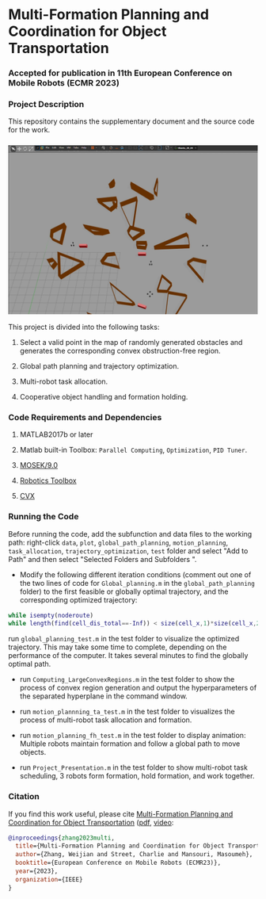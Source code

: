 # Multi-Formation Planning and Coordination for Object Transportation #
### **Accepted for publication in 11th European Conference on Mobile Robots (ECMR 2023)**
### Project Description
This repository contains the supplementary document and the source code for the work.
### 
<!--[![Multi-Formation Planning and Coordination for Object Transportation](./ecmr.png)](https://www.bilibili.com/video/BV1sP41167F8/?spm_id_from=333.999.0.0)) -->
[<img src="./ecmr.png" alt="Multi-Formation Planning and Coordination for Object Transportation" width="600">](https://www.bilibili.com/video/BV1sP41167F8/?spm_id_from=333.999.0.0)

This project is divided into the following tasks:
1.  Select a valid point in the map of randomly generated obstacles and generates the corresponding convex obstruction-free region.

2.  Global path planning and trajectory optimization.

3. Multi-robot task allocation.

4. Cooperative object handling and formation holding.

### Code Requirements and Dependencies
1. MATLAB2017b or later

2. Matlab built-in Toolbox: `Parallel Computing`, `Optimization`, `PID Tuner`.

3. [MOSEK/9.0](https://github.com/star2dust/MOSEK-MATLAB)

4. [Robotics Toolbox](https://github.com/star2dust/Robotics-Toolbox)

5. [CVX](https://github.com/cvxr/CVX)

### Running the Code
Before running the code, add the subfunction and data files to the working path: right-click `data`, `plot`, `global_path_planning`, `motion_planning`, `task_allocation`, `trajectory_optimization`, `test` folder and select "Add to Path" and then select "Selected Folders and Subfolders ".

- Modify the following different iteration conditions (comment out one of the two lines of code for  `Global_planning.m` in the `global_path_planning` folder) to the first feasible or globally optimal trajectory, and the corresponding optimized trajectory:

```matlab
while isempty(noderoute)
while length(find(cell_dis_total==-Inf)) < size(cell_x,1)*size(cell_x,2)*0.9
```

run `global_planning_test.m` in the test folder to visualize the optimized trajectory.
This may take some time to complete, depending on the performance of the computer. It takes several minutes to find the globally optimal path.

- run `Computing_LargeConvexRegions.m` in the test folder to show the process of convex region generation and output the hyperparameters of the separated hyperplane in the command window.

- run `motion_plannning_ta_test.m` in the test folder to visualizes the process of multi-robot task allocation and formation.

- run `motion_planning_fh_test.m` in the test folder to display animation: Multiple robots maintain formation and follow a global path to move objects.

- run `Project_Presentation.m` in the test folder to show multi-robot task scheduling, 3 robots form formation, hold formation, and work together.

### Citation

If you find this work useful, please cite [	Multi-Formation Planning and Coordination for Object Transportation](https://scholar.google.co.uk/scholar?hl=zh-CN&as_sdt=0%2C5&as_vis=1&q=multi-formation+planning+and+coordination+for+object+transportation&btnG=) ([pdf](http://pure-oai.bham.ac.uk/ws/portalfiles/portal/199111934/paper_1158.pdf), [video](https://www.bilibili.com/video/BV1sP41167F8/?spm_id_from=333.999.0.0):

```bibtex
@inproceedings{zhang2023multi,
  title={Multi-Formation Planning and Coordination for Object Transportation},
  author={Zhang, Weijian and Street, Charlie and Mansouri, Masoumeh},
  booktitle={European Conference on Mobile Robots (ECMR23)},
  year={2023},
  organization={IEEE}
}
```
